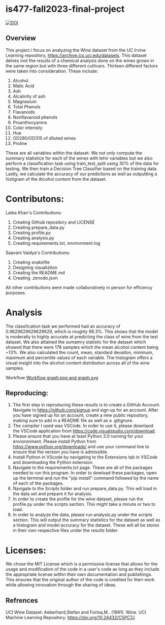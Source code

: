 # is477-fall2023-final-project
[![DOI](https://zenodo.org/badge/DOI/10.5281/zenodo.10313522.svg)](https://doi.org/10.5281/zenodo.10313522)

## Overview
This project i focus on analyzing the Wine dataset from the UC Irvine Learning repository, https://archive.ics.uci.edu/datasets. This dataset delves inot the results of a chemical analysis done on the wines grown in the same region but with three different cultivars. Thirteen different factors were taken into consideration. These include:
1) Alcohol
2) Malic Acid
3) Ash
4) Alcalinity of ash
5) Magnesium
6) Total Phenols
7) Flavanoids
8) Nonflavanoid phenols
9) Proanthocyanins
10) Color intensity
11) Hue
12) OD280/OD315 of diluted wines
13) Proline 

These are all variables within the dataset. We not only compute the summary statistice for each of the wines with tehir variables but we also perform a classification task using train_test_split using 30% of the data for testing. We then train a Decision Tree Classifier based on the training data. Lastly, we calculate the accuracy of our predictions as well as outputting a histigram of the Alcohol content from the dataset.

# Contributons:
Laiba Khan's Contributions:
1) Creating Github repository and LICENSE
2) Creating prepare_data.py
3) Creating profile.py
4) Creating analysis.py
5) Creating requirements.txt, environment.log

Saavani Vaidya's Contributions:
1) Creating snakefile
2) Designing visualiztion
3) Creating the README.md
4) Creating .zenodo.json

All other contributions were made collaboratively in person for efficency purposes. 

# Analysis
The classfication task we performed had an accuracy of 0.9629629629629629, which is roughly 96.3%. This shows that the model is moderatly to highly accurate at predicting the class of wine from the test dataset. We also attained the sumamry statistic for the dataset which showed that there were 178 samples which the mean alcohol content being ~13%. We also calculated the count, mean, standard devaiton, minimum, maximum and percentile values of each variable. The histogram offers a visual insight into the alcohol content distribution across all of the wine samples. 

Workflow 
[Workflow graph.png and graph.svg](https://edotor.net/?engine=dot?engine=dot#digraph%20snakemake_dag%20%7B%0A%20%20%20%20graph%5Bbgcolor%3Dwhite%2C%20margin%3D0%5D%3B%0A%20%20%20%20node%5Bshape%3Dbox%2C%20style%3Drounded%2C%20fontname%3Dsans%2C%20%20%20%20%20%20%20%20%20%20%20%20%20%20%20%20%20fontsize%3D10%2C%20penwidth%3D2%5D%3B%0A%20%20%20%20edge%5Bpenwidth%3D2%2C%20color%3Dgrey%5D%3B%0A%20%20%20%20%20%20%20%200%5Blabel%20%3D%20%22prepare%22%2C%20color%20%3D%20%220.00%200.6%200.85%22%2C%20style%3D%22rounded%22%5D%3B%0A%20%20%20%20%20%20%20%201%5Blabel%20%3D%20%22reproduce%22%2C%20color%20%3D%20%220.17%200.6%200.85%22%2C%20style%3D%22rounded%22%5D%3B%0A%20%20%20%20%20%20%20%202%5Blabel%20%3D%20%22profile%22%2C%20color%20%3D%20%220.33%200.6%200.85%22%2C%20style%3D%22rounded%22%5D%3B%0A%20%20%20%20%20%20%20%203%5Blabel%20%3D%20%22analyze%22%2C%20color%20%3D%20%220.50%200.6%200.85%22%2C%20style%3D%22rounded%22%5D%3B%0A%20%20%20%20%20%20%20%202%20-%3E%201%0A%20%20%20%20%20%20%20%203%20-%3E%201%0A%20%20%20%20%20%20%20%200%20-%3E%202%0A%20%20%20%20%20%20%20%200%20-%3E%203%0A%7D%20%20%20%20%20%20%20%20%20%20%0A)


## Reproducing:
1. The first step in reproducing these results is to create a GitHub Account. Navigate to https://github.com/signup and sign up for an account. After you have signed up for an account, create a new public repository, making sure to add in a README file as well as a .gitignore.
2. The compiler I used was VSCode. In order to use it, please downlaod the VSCode application from https://code.visualstudio.com/download. 
3. Please ensure that you have at least Python 3.0 running for your envioronment. Please install Python from https://www.python.org/downloads/ and use your command line to ensure that the version you have is admissible. 
4. Install Python in VScode by navigating to the Extensions tab in VSCode and downloading the Python extension. 
5. Navigate to the requirements.txt page. These are all of the packages needed to run this program. In order to dowload these packages, open up the terminal and run the "pip install" command followed by the name of each of the packages. 
6. Navigate to the Scripts folder and run prepare_data.py. This will load in the data set and prepare it for analysis.
7. In order to create the profile for the wine dataset, please run the profile.py under the scripts section. This might take a minute or two to load.
8. In order to analyze the data, please run analysis.py under the scripts section. This will output the summary statistics for the dataset as well as a histogram and model accuracy for the dataset. These will all be stores in their own respective files under the results folder.

# Licenses:
We chose the MIT License which is a permissive license that allows for the usage and modification of the code in a user's code as long as they include the appropriate license within their own documentation and publishings. This ensures that the original author of the code is credited for theri work while allowing innovation through the sharing of ideas.  

## Refrences
UCI Wine Dataset: Aeberhard,Stefan and Forina,M.. (1991). Wine. UCI Machine Learning Repository. https://doi.org/10.24432/C5PC7J.